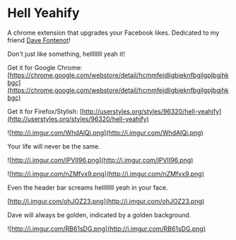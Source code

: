 Hell Yeahify
========

A chrome extension that upgrades your Facebook likes. Dedicated to my friend [Dave Fontenot](https://www.facebook.com/davefontenot)!

Don't just like something, hellllllll yeah it!

Get it for Google Chrome: [https://chrome.google.com/webstore/detail/hcmmfejdligbieknfbgilgpjbgjhkbgc](https://chrome.google.com/webstore/detail/hcmmfejdligbieknfbgilgpjbgjhkbgc)

Get it for Firefox/Stylish: [http://userstyles.org/styles/96320/hell-yeahify](http://userstyles.org/styles/96320/hell-yeahify)

![http://i.imgur.com/WhdAlQi.png](http://i.imgur.com/WhdAlQi.png)

Your life will never be the same.

![http://i.imgur.com/lPVII96.png](http://i.imgur.com/lPVII96.png)

![http://i.imgur.com/nZMfvx9.png](http://i.imgur.com/nZMfvx9.png)

Even the header bar screams hellllllll yeah in your face.

[http://i.imgur.com/ohJOZ23.png](http://i.imgur.com/ohJOZ23.png)

Dave will always be golden, indicated by a golden background.

![http://i.imgur.com/RB61sDG.png](http://i.imgur.com/RB61sDG.png)
